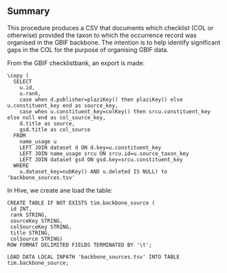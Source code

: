 ## Summary

This procedure produces a CSV that documents which checklist (COL or otherwise) provided the taxon to which the occurrence record was organised in the GBIF backbone.
The intention is to help identify significant gaps in the COL for the purpose of organising GBIF data.

From the GBIF checklistbank, an export is made:

```
\copy (
  SELECT 
    u.id, 
    u.rank, 
    case when d.publisher=plaziKey() then plaziKey() else u.constituent_key end as source_key, 
    case when u.constituent_key=colKey() then srcu.constituent_key else null end as col_source_key,  
    d.title as source, 
    gsd.title as col_source
  FROM 
    name_usage u 
    LEFT JOIN dataset d ON d.key=u.constituent_key 
    LEFT JOIN name_usage srcu ON srcu.id=u.source_taxon_key 
    LEFT JOIN dataset gsd ON gsd.key=srcu.constituent_key 
  WHERE 
    u.dataset_key=nubKey() AND u.deleted IS NULL) to 'backbone_sources.tsv'
```

In Hive, we create ane load the table:

```
CREATE TABLE IF NOT EXISTS tim.backbone_source (
 id INT,
 rank STRING,
 sourceKey STRING,
 colSourceKey STRING,
 title STRING,
 colSource STRING)
ROW FORMAT DELIMITED FIELDS TERMINATED BY '\t';

LOAD DATA LOCAL INPATH 'backbone_sources.tsv' INTO TABLE tim.backbone_source;
```

